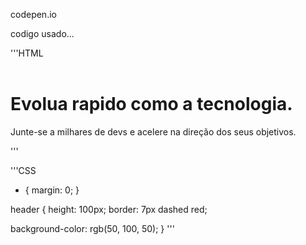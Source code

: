 codepen.io

codigo usado...

'''HTML
<header>

</header>
<main>
    <h1>Evolua rapido como a tecnologia.</h1>
    <p>Junte-se a milhares de devs e acelere na
    direção dos seus objetivos.</p>
</main>
'''

'''CSS
* {
  margin: 0;
}

header {
  height: 100px;
  border: 7px dashed red;
  
  background-color: rgb(50, 100, 50);
}
'''